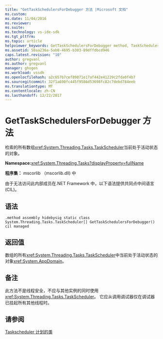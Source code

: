 ```yaml
---
title: "GetTaskSchedulersForDebugger 方法 |Microsoft 文档"
ms.custom: 
ms.date: 11/04/2016
ms.reviewer: 
ms.suite: 
ms.technology: vs-ide-sdk
ms.tgt_pltfrm: 
ms.topic: article
helpviewer_keywords: GetTaskSchedulersForDebugger method, TaskScheduler class [.NET Framework debug engines]
ms.assetid: 58aa236a-5ab8-4695-b303-89dffdbcd946
caps.latest.revision: "10"
author: gregvanl
ms.author: gregvanl
manager: ghogen
ms.workload: vssdk
ms.openlocfilehash: a2c657b7cef89871e17af442e41229c2fda0f4b7
ms.sourcegitcommit: 32f1a690fc445f9586d53698fc82c7debd784eeb
ms.translationtype: MT
ms.contentlocale: zh-CN
ms.lasthandoff: 12/22/2017
---
```

# <a name="gettaskschedulersfordebugger-method"></a>GetTaskSchedulersForDebugger 方法
检索的所有数组<xref:System.Threading.Tasks.TaskScheduler>当前处于活动状态的对象。  
  
 **Namespace:**<xref:System.Threading.Tasks?displayProperty=fullName>  
  
 **程序集：** mscorlib （mscorlib.dll) 中  
  
 由于无法访问此内部成员在.NET Framework 中，以下语法提供共同点中间语言 (CIL)。  
  
## <a name="syntax"></a>语法  
  
```  
.method assembly hidebysig static class System.Threading.Tasks.TaskScheduler[] GetTaskSchedulersForDebugger() cil managed  
```  
  
## <a name="return-value"></a>返回值  
 数组的所有<xref:System.Threading.Tasks.TaskScheduler>中当前处于活动状态的对象<xref:System.AppDomain>。  
  
## <a name="remarks"></a>备注  
 此方法不是线程安全，不应与其他实例的同时使用<xref:System.Threading.Tasks.TaskScheduler>。 它应从调用调试器仅在调试器已挂起所有其他线程时。  
  
## <a name="see-also"></a>请参阅  
 [Taskscheduler 计划的类](../../extensibility/debugger/taskscheduler-class-internal-members.md)